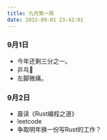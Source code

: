 ```yaml
---
title: 九月第一周
date: 2022-09-01 23:42:01
---
```

### 9月1日
- 今年还剩三分之一。
- 乒乓🏓️
- 左脚微痛。

### 9月2日
- 晨读《Rust编程之道》
- leetcode
- 争取明年换一份写Rust的工作？